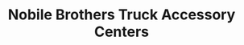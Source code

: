 ---
title: "Nobile Brothers Truck Accessory Centers"
url: /fresno/nobile-brothers-truck-accessory-centers/
shop: car parts
---